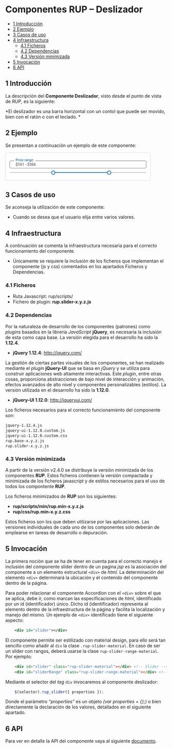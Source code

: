 #	Componentes RUP – Deslizador


<!-- MDTOC maxdepth:6 firsth1:1 numbering:0 flatten:0 bullets:1 updateOnSave:1 -->

   - [1 Introducción](#1-introducción)   
   - [2 Ejemplo](#2-ejemplo)   
   - [3 Casos de uso](#3-casos-de-uso)   
   - [4 Infraestructura](#4-infraestructura)   
      - [4.1 Ficheros](#4.1-ficheros)   
      - [4.2 Dependencias](#4.2-dependencias)   
      - [4.3 Versión minimizada](#4.3-versión-minimizada)   
   - [5 Invocación](#5-invocación)   
   - [6 API](#6-api)   

<!-- /MDTOC -->

## 1 Introducción
La descripción del **Componente Deslizador**, visto desde el punto de vista de *RUP*, es la siguiente:

*El deslizador es una barra horizontal con un contol que puede ser movido, bien con el ratón o con el teclado.
*


## 2 Ejemplo
Se presentan a continuación un ejemplo de este componente:

![Imagen 1](img/rup.slider_1.png)



## 3  Casos de uso
Se aconseja la utilización de este componente:

+	Cuando se desea que el usuario elija entre varios valores.


## 4	Infraestructura
A continuación se comenta la infraestructura necesaria para el correcto funcionamiento del componente.

* Únicamente se requiere la inclusión de los ficheros que implementan el componente (js y css) comentados en los apartados Ficheros y Dependencias.


### 4.1 Ficheros

- Ruta Javascript: rup/scripts/
- Fichero de plugin: **rup.slider-x.y.z.js**


### 4.2 Dependencias

Por la naturaleza de desarrollo de los componentes (patrones) como *plugins* basados en la librería *JavaScript* **jQuery**, es necesaria la inclusión de esta como capa base. La versión elegida para el desarrollo ha sido la **1.12.4**.
* **jQuery 1.12.4**: http://jquery.com/

La gestión de ciertas partes visuales de los componentes, se han realizado mediante el *plugin* **jQuery-UI** que se basa en *jQuery* y se utiliza para construir aplicaciones web altamente interactivas. Este *plugin*, entre otras cosas, proporciona abstracciones de bajo nivel de interacción y animación, efectos avanzados de alto nivel y componentes personalizables (estilos). La versión utilizada en el desarrollo ha sido la **1.12.0**.

* **jQuery-UI 1.12.0**: http://jqueryui.com/


Los ficheros necesarios para el correcto funcionamiento del componente son:

    jquery-1.12.4.js
    jquery-ui-1.12.0.custom.js
    jquery-ui-1.12.0.custom.css
    rup.base-x.y.z.js
    rup.slider-x.y.z.js

### 4.3 Versión minimizada

A partir de la versión v2.4.0 se distribuye la versión minimizada de los componentes **RUP**. Estos ficheros contienen la versión compactada y minimizada de los ficheros javascript y de estilos necesarios para el uso de todos los compontente **RUP**.

Los ficheros minimizados de **RUP** son los siguientes:
* **rup/scripts/min/rup.min-x.y.z.js**
* **rup/css/rup.min-x.y.z.css**

Estos ficheros son los que deben utilizarse por las aplicaciones. Las versiones individuales de cada uno de los componentes solo deberán de emplearse en tareas de desarrollo o depuración.

## 5 Invocación

La primera noción que se ha de tener en cuenta para el correcto manejo e inclusión del componente slider dentro de un pagina *jsp* es la asociación del componente a un elemento estructural `<div>` de *html*. La determinación del elemento `<div>` determinará la ubicación y el contenido del componente dentro de la página.

Para poder relacionar el componente Accordion con el `<div>` sobre el que se aplica, debe ir, como marcan las especificaciones de *html*, identificado por un id (identificador) único. Dicho id (identificador) representa al elemento dentro de la infraestructura de la página y facilita la localización y manejo del mismo. Un ejemplo de `<div>` identificado tiene el siguiente aspecto:
```xml
	<div id="slider"></div>
```
El componente permite ser estilizado con material design, para ello será tan sencillo como añadir al `div` la clase `.rup-slider-material`. En caso de ser un slider con rangos, deberá usarse la clase `rup-slider-range-material`. Por ejemplo:
```html
	<div id="slider" class="rup-slider-material"></div> <!-- Slider -->
	<div id="sliderRange" class="rup-slider-range-material"></div> <!-- Slider con rango -->
```
Mediante el selector del *tag* ```div``` invocaremos al componente deslizador:
```javascript
    $(selector).rup_slider({ properties });
```

Donde el parámetro *“properties”* es un objeto *(var properties = {};)* o bien directamente la declaración de los valores, detallados en el siguiente apartado.

## 6 API

Para ver en detalle la API del componente vaya al siguiente [documento](../api/rup.slider.md).
